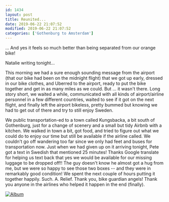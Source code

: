 ```yaml
---
id: 1434
layout: post
title: Reunited...
date: 2019-06-22 21:07:52
modified: 2019-06-22 21:07:52
categories: ['Gothenburg to Amsterdam']
---
```


... And yes it feels so much better than being separated from our orange bike!

Natalie writing tonight...

This morning we had a sure enough sounding message from the airport (that our bike had been on the midnight flight) that we got up early, dressed in our bike clothes, and Uberred to the airport, ready to put the bike together and get in as many miles as we could. But ... it wasn't there. Long story short, we waited a while, communicated with all kinds of airport/airline personnel in a few different countries, waited to see if it got on the next flight, and finally left the airport bikeless, pretty bummed but knowing we had to get out of there and try to still enjoy Sweden.

We public transportation-ed to a town called Kungsbacka, a bit south of Gothenburg, just for a change of scenery and a small but tidy Airbnb with a kitchen. We walked in town a bit, got food, and tried to figure out what we could do to enjoy our time but still be available if the airline called. We couldn't go off wandering too far since we only had feet and buses for transportation now. Just when we had given up on it arriving tonight, Pete got a text in Swedish that mentioned 25 minutes! Thanks Google translate for helping us text back that yes we would be available for our missing luggage to be dropped off!! The guy doesn't know he almost got a hug from me, but we were so happy to see those two boxes -- and they were in remarkably good condition! We spent the next couple of hours putting it together happily. Such. A. Relief. Thank you, bike guardian angels! Thank you anyone in the airlines who helped it happen in the end (finally).

[![Album](https://lh3.googleusercontent.com/LfIjO4ITvOQcdTAMHE33XwLPS8gZ1v1Mm17FK_lwgwT6Ie0mIJGCO7QcPl96MQ_CXbiudnb3Q_toOyPWlKn8vZ3_YPtWH83dtQEIJOGTAucki9jER3mPVzpQpOdDGsk23IXVgidSfXA "Putting the bike together")](https://photos.app.goo.gl/DGsHTmCvTnyyhTo7A)
